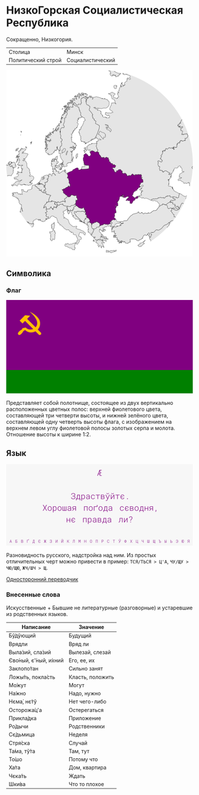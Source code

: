 # НизкоГорская Социалистическая Республика

Сокращенно, Низкогория.

|                   |                     |
|-------------------|---------------------|
|Столица            |Минск                |
|Политический строй |Социалистический     |

![На карте](https://raw.githubusercontent.com/sziberov/Nizkogoria/master/Map.png)

## Символика

### Флаг
![Флаг](https://raw.githubusercontent.com/sziberov/Nizkogoria/master/Flag.png)

Представляет собой полотнище, состоящее из двух вертикально расположенных цветных полос: верхней фиолетового цвета, составляющей три четверти высоты, и нижней зелёного цвета, составляющей одну четверть высоты флага, с изображением на верхнем левом углу фиолетовой полосы золотых серпа и молота. Отношение высоты к ширине 1:2.

## Язык
![Язык](https://raw.githubusercontent.com/sziberov/Nizkogoria/master/Language.png)

Разновидность русского, надстройка над ним. Из простых отличительных черт можно привести в пример: `ТСЯ/ТЬСЯ > Ц'А`, `ЧУ/ЩУ > ЧЮ/ЩЮ`, `ЖЧ/ШЧ > Щ`.

[Односторонний переводчик](https://sziberov.github.io/Nizkogoria/Translator.html)

### Внесенные слова
Искусственные + Бывшие не литературные (разговорные) и устаревшие из родственных языков.

| Написание            | Значение          |
| -------------------- | ----------------- |
| Бў́дўющий             | Будущий           |
| Врядли               | Вряд ли           |
| Выла́зий, сла́зий      | Вылезай, слезай   |
| Єво́ный, є'́ный, и́хний | Его, ее, их       |
| Заклопо́тан           | Сильно занят      |
| Ложы́ть, покла́сть     | Класть, положить  |
| Мо́жут                | Могут             |
| На́жно                | Надо, нужно       |
| Нєма́, нє́тў           | Нет чего-либо     |
| Осторожа́ц'а          | Остерегаться      |
| Прикла́дка            | Приложение        |
| Ро́дычи               | Родственники      |
| Сє́дьмица             | Неделя            |
| Стря́ска              | Случай            |
| Та́ма, тў́та           | Там, тут          |
| То́шо                 | Потому что        |
| Ха́та                 | Дом, квартира     |
| Чєка́ть               | Ждать             |
| Шки́ва                | Что то плохое     |
